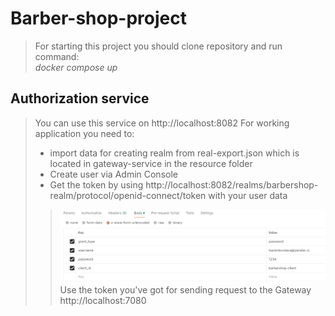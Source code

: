 # Barber-shop-project

>For starting this project you should clone repository and run command: \
_docker compose up_ 


## Authorization service 

>You can use this service on http://localhost:8082 
> For working application you need to: 
> * import data 
for creating realm from real-export.json which is located in gateway-service in the resource folder 
> *  Create user via Admin Console
> * Get the token by using http://localhost:8082/realms/barbershop-realm/protocol/openid-connect/token with your user data
>> ![img.png](img.png)
>  Use the token you've got for sending request to the Gateway http://localhost:7080

